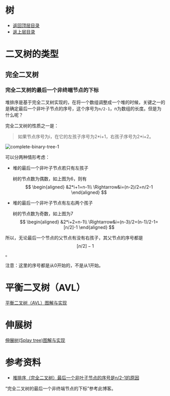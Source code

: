 # 树

- [返回顶层目录](../../../../SUMMARY.md)
- [返上层目录](../data-structures.md)



# 二叉树的类型

## 完全二叉树

### 完全二叉树的最后一个非终端节点的下标

堆排序是基于完全二叉树实现的，在将一个数组调整成一个堆的时候，关键之一的是确定最后一个非叶子节点的序号，这个序号为`n/2-1`，n为数组的长度。但是为什么呢？

完全二叉树的性质之一是：

> 如果节点序号为i，在它的左孩子序号为2\*i+1，右孩子序号为2\*i+2。

![complete-binary-tree-1](/Users/momo/Desktop/machine-learning-notes/content/coding/data-structures-and-algorithms/data-structures/tree/pic/complete-binary-tree-1.png)

可以分两种情形考虑：

* 堆的最后一个非叶子节点若只有左孩子

  树的节点数为偶数，如上图为6，则有
  $$
  \begin{aligned}
  &2*i+1=n-1\\
  \Rightarrow&i=(n-2)/2=n/2-1
  \end{aligned}
  $$



* 堆的最后一个非叶子节点有左右两个孩子

  树的节点数为奇数，如上图为7
  $$
  \begin{aligned}
  &2*i+2=n-1\\
  \Rightarrow&i=(n-3)/2=(n-1)/2-1=[n/2]-1
  \end{aligned}
  $$



所以，无论最后一个节点的父节点有没有右孩子，其父节点的序号都是$$[n/2]-1$$。

注意：这里的序号都是从0开始的，不是从1开始。



# 平衡二叉树（AVL）

[平衡二叉树（AVL）图解与实现](https://blog.csdn.net/u014634338/article/details/42465089)



# 伸展树

[伸展树(Splay tree)图解与实现](https://blog.csdn.net/u014634338/article/details/49586689)



# 参考资料

* [堆排序（完全二叉树）最后一个非叶子节点的序号是n/2-1的原因](https://www.cnblogs.com/malw/p/10542557.html)

“完全二叉树的最后一个非终端节点的下标”参考此博客。

